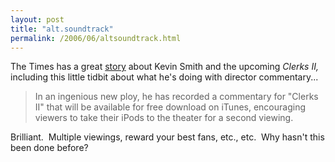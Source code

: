 ```yaml
---
layout: post
title: "alt.soundtrack"
permalink: /2006/06/altsoundtrack.html
---
```


The Times has a great [story](http://www.nytimes.com/2006/06/25/movies/25jame.html?_r=2&adxnnl=1&oref=slogin&adxnnlx=1151359800-EHNh45px5wFDpOe41yC/9Q "www.nytimes.com") about Kevin Smith and the upcoming _Clerks II,_ including this little tidbit about what he's doing with director commentary...

> In an ingenious new ploy, he has recorded a commentary for "Clerks II" that will be available for free download on iTunes, encouraging viewers to take their iPods to the theater for a second viewing.

Brilliant.  Multiple viewings, reward your best fans, etc., etc.  Why hasn't this been done before?